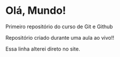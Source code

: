 # Olá, Mundo!
 Primeiro repositório do curso de Git e Github

Repositório criado durante uma aula ao vivo!!

Essa linha alterei direto no site.
